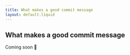 ```yaml
---
title: What makes a good commit message
layout: default.liquid
---
```


## What makes a good commit message

Coming soon 👀
